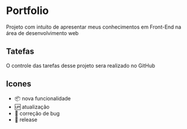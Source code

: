 # Portfolio
Projeto com intuito de apresentar meus conhecimentos em Front-End na área de desenvolvimento web

## Tatefas

O controle das tarefas desse projeto sera realizado no GitHub

## Icones

- :package: nova funcionalidade
- :up: atualização
- :wrench: correção de bug
- :checkered_flag: release

